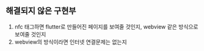 ## 해결되지 않은 구현부

1. nfc 태그하면 flutter로 만들어진 페이지를 보여줄 것인지, webview 같은 방식으로 보여줄 것인지
2. webview의 방식이라면 인터넷 연결문제는 없는지
